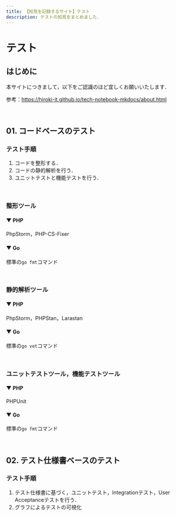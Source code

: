 ```yaml
---
title: 【知見を記録するサイト】テスト
description: テストの知見をまとめました．
---
```


# テスト

## はじめに

本サイトにつきまして，以下をご認識のほど宜しくお願いいたします．

参考：https://hiroki-it.github.io/tech-notebook-mkdocs/about.html

<br>

## 01. コードベースのテスト

### テスト手順

1. コードを整形する．
2. コードの静的解析を行う．
3. ユニットテストと機能テストを行う．

<br>

### 整形ツール

#### ▼ PHP

PhpStorm，PHP-CS-Fixer

#### ▼ Go

標準の```go fmt```コマンド

<br>

### 静的解析ツール

#### ▼ PHP

PhpStorm，PHPStan，Larastan

#### ▼ Go

標準の```go vet```コマンド

<br>

### ユニットテストツール，機能テストツール

#### ▼ PHP

PHPUnit

#### ▼ Go

標準の```go fmt```コマンド

<br>

## 02. テスト仕様書ベースのテスト

### テスト手順

1. テスト仕様書に基づく，ユニットテスト，Integrationテスト，User Acceptanceテストを行う．
2. グラフによるテストの可視化



